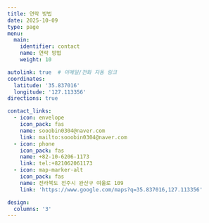```yaml
---
title: 연락 방법
date: 2025-10-09
type: page  
menu:
  main:
    identifier: contact
    name: 연락 방법
    weight: 10

autolink: true  # 이메일/전화 자동 링크
coordinates:
  latitude: '35.837016'
  longitude: '127.113356'
directions: true

contact_links:
  - icon: envelope
    icon_pack: fas
    name: sooobin0304@naver.com
    link: mailto:sooobin0304@naver.com
  - icon: phone
    icon_pack: fas
    name: +82-10-6206-1173
    link: tel:+821062061173
  - icon: map-marker-alt
    icon_pack: fas
    name: 전라북도 전주시 완산구 여울로 109
    link: 'https://www.google.com/maps?q=35.837016,127.113356'

design:
  columns: '3'
---
```

